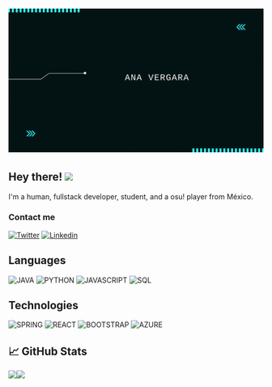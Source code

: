 <h1 align="center">
  <img src="assets/banner-git.gif" alt="Marton Lederer" />
</h1>

## Hey there! <img src="https://bestanimations.com/media/cats/1056407217cute-kitty-animated-gif-59.gif" width="25px">

I'm a human, fullstack developer, student,  and a osu! player from México.

### Contact me 
[![Twitter](https://img.shields.io/badge/Twitter-1DA1F2?style=for-the-badge&logo=twitter&logoColor=white)](https://twitter.com/intent/follow?screen_name=__anver)
[![Linkedin](https://img.shields.io/badge/LinkedIn-0077B5?style=for-the-badge&logo=linkedin&logoColor=white)](https://www.linkedin.com/in/anverdev)

## Languages

![JAVA](https://img.shields.io/badge/-Java-001?style=for-the-badge&logo=Java&color=167a5d)
![PYTHON](https://img.shields.io/badge/-Python-000?style=for-the-badge&logo=Python&color=167a5d)
![JAVASCRIPT](https://img.shields.io/badge/-JavaScript-000?style=for-the-badge&logo=JavaScript&color=167a5d)
![SQL](https://img.shields.io/badge/-SQL-000?style=for-the-badge&logo=MySQL&color=167a5d)

## Technologies

![SPRING](https://img.shields.io/badge/-Spring-000?style=for-the-badge&logo=Spring&color=167a5d)
![REACT](https://img.shields.io/badge/-React-000?style=for-the-badge&logo=React&color=167a5d)
![BOOTSTRAP](https://img.shields.io/badge/-Bootstrap-000?style=for-the-badge&logo=Bootstrap&color=167a5d)
![AZURE](https://img.shields.io/badge/-Azure-000?style=for-the-badge&logo=AzureCloud&color=167a5d)

## &#x1f4c8; GitHub Stats
<img height="250em" src="https://github-readme-stats.vercel.app/api?username=anver-dev&theme=vue-dark&show_icons=true&hide_border=true&&count_private=true&include_all_commits=true" /><!-- wi*quL3fcV --><img height="250em" src="https://github-readme-stats.vercel.app/api/top-langs/?username=anver-dev&theme=vue-dark&show_icons=true&hide_border=true&&count_private=true&include_all_commits=true" />





